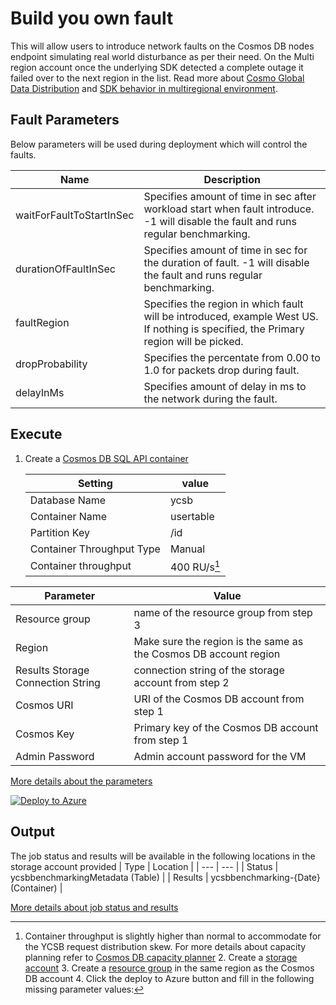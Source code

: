 # Build you own fault

This will allow users to introduce network faults on the Cosmos DB nodes endpoint simulating real world disturbance as per their need. On the Multi region account once the underlying SDK detected a complete outage it failed over to the next region in the list. Read more about [Cosmo Global Data Distribution](https://learn.microsoft.com/en-us/azure/cosmos-db/distribute-data-globally) and [SDK behavior in multiregional environment](https://learn.microsoft.com/en-us/azure/cosmos-db/nosql/troubleshoot-sdk-availability).

## Fault Parameters

Below parameters will be used during deployment which will control the faults.

| Name                     | Description                                                                                                                          |
| ------------------------ | ------------------------------------------------------------------------------------------------------------------------------------ |
| waitForFaultToStartInSec | Specifies amount of time in sec after workload start when fault introduce. -1 will disable the fault and runs regular benchmarking.  |
| durationOfFaultInSec     | Specifies amount of time in sec for the duration of fault. -1 will disable the fault and runs regular benchmarking.                  |
| faultRegion              | Specifies the region in which fault will be introduced, example West US. If nothing is specified, the Primary region will be picked. |
| dropProbability          | Specifies the percentate from 0.00 to 1.0 for packets drop during fault.                                                             |
| delayInMs                | Specifies amount of delay in ms to the network during the fault.                                                                     |

## Execute

1. Create a [Cosmos DB SQL API container](https://learn.microsoft.com/en-us/azure/cosmos-db/nosql/quickstart-portal)

   | Setting                   | value        |
   | ------------------------- | ------------ |
   | Database Name             | ycsb         |
   | Container Name            | usertable    |
   | Partition Key             | /id          |
   | Container Throughput Type | Manual       |
   | Container throughput      | 400 RU/s[^1] |

[^1]: Container throughput is slightly higher than normal to accommodate for the YCSB request distribution skew. For more details about capacity planning refer to [Cosmos DB capacity planner](https://learn.microsoft.com/en-us/azure/cosmos-db/nosql/estimate-ru-with-capacity-planner) 2. Create a [storage account](https://learn.microsoft.com/en-us/azure/storage/common/storage-account-create?tabs=azure-portal) 3. Create a [resource group](https://learn.microsoft.com/en-us/azure/azure-resource-manager/management/manage-resource-groups-portal) in the same region as the Cosmos DB account 4. Click the deploy to Azure button and fill in the following missing parameter values:

| Parameter                         | Value                                                            |
| --------------------------------- | ---------------------------------------------------------------- |
| Resource group                    | name of the resource group from step 3                           |
| Region                            | Make sure the region is the same as the Cosmos DB account region |
| Results Storage Connection String | connection string of the storage account from step 2             |
| Cosmos URI                        | URI of the Cosmos DB account from step 1                         |
| Cosmos Key                        | Primary key of the Cosmos DB account from step 1                 |
| Admin Password                    | Admin account password for the VM                                |

[More details about the parameters](../../#basic-configuration)

[![Deploy to Azure](https://aka.ms/deploytoazurebutton)](https://portal.azure.com/#create/Microsoft.Template/uri/https%3A%2F%2Fraw.githubusercontent.com%2FAzure%2Fazure-db-benchmarking%2Fusers%2Fnakumars%2FdrCapablity%2Fcosmos%2Fsql%2Ftools%2Fjava%2Fycsb%2Ffault-simulation%2Fbuild-your-own-fault%2Fazuredeploy.json)

## Output

The job status and results will be available in the following locations in the storage account provided
| Type | Location |
| --- | --- |
| Status | ycsbbenchmarkingMetadata (Table) |
| Results | ycsbbenchmarking-{Date} (Container) |

[More details about job status and results](../../#monitoring)

